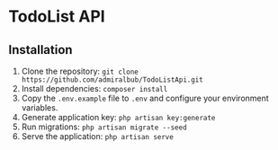 # TodoList API


## Installation
1. Clone the repository: `git clone https://github.com/admiralbub/TodoListApi.git`
2. Install dependencies: `composer install`
3. Copy the `.env.example` file to `.env` and configure your environment variables.
4. Generate application key: `php artisan key:generate`
5. Run migrations: `php artisan migrate --seed`
6. Serve the application: `php artisan serve`